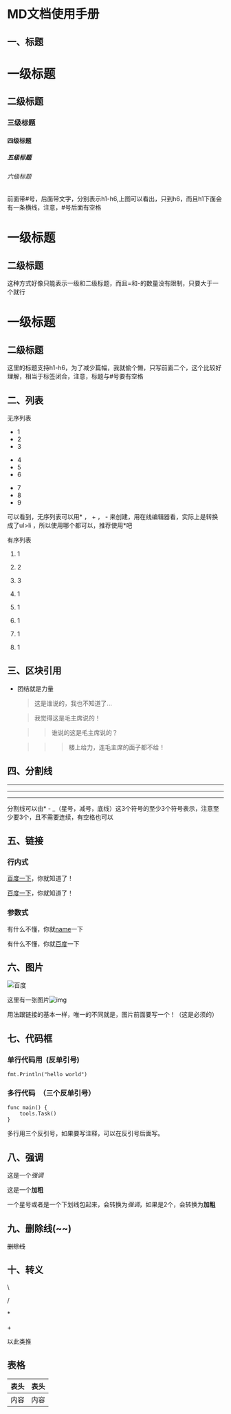 # MD文档使用手册

## 一、标题

# 一级标题
## 二级标题
### 三级标题
#### 四级标题
##### 五级标题
###### 六级标题
前面带#号，后面带文字，分别表示h1-h6,上图可以看出，只到h6，而且h1下面会有一条横线，注意，#号后面有空格

一级标题
======
二级标题
------
这种方式好像只能表示一级和二级标题，而且=和-的数量没有限制，只要大于一个就行

# 一级标题 #
## 二级标题 ##
这里的标题支持h1-h6，为了减少篇幅，我就偷个懒，只写前面二个，这个比较好理解，相当于标签闭合，注意，标题与#号要有空格


## 二、列表
无序列表

* 1
* 2
* 3
+ 4
+ 5
+ 6
- 7
- 8
- 9

可以看到，无序列表可以用\* ， \+ ， \- 来创建，用在线编辑器看，实际上是转换成了ul>li ，所以使用哪个都可以，推荐使用\*吧

有序列表

1. 1
2. 2
3. 3
3. 1
2. 1
1. 1

1. 1
2. 1

## 三、区块引用
* 团结就是力量
    > 这是谁说的，我也不知道了...
    
    > 我觉得这是毛主席说的！
    
    >> 谁说的这是毛主席说的？
    
    >>> 楼上给力，连毛主席的面子都不给！
    
    
## 四、分割线
***
---
___
分割线可以由* - _（星号，减号，底线）这3个符号的至少3个符号表示，注意至少要3个，且不需要连续，有空格也可以

## 五、链接
### 行内式
[百度一下](http://www.baidu.com)，你就知道了！

[百度一下](http://www.baidu.com "这里还可以加标题哦")，你就知道了！

### 参数式
[name]: http://www.baidu.com "百度首页"
有什么不懂，你就[name]一下

[百度]: http://www.baidu.com "百度首页"
有什么不懂，你就[百度]一下


## 六、图片
![百度](https://www.baidu.com/img/baidu_jgylogo3.gif)

[img]: https://www.baidu.com/img/baidu_jgylogo3.gif "说明"

这里有一张图片![img]

用法跟链接的基本一样，唯一的不同就是，图片前面要写一个！（这是必须的）

## 七、代码框
### 单行代码用` `(反单引号)
`fmt.Println("hello world")`

### 多行代码``` ```（三个反单引号）
```buildoutcfg
func main() {
	tools.Task()
}
```
多行用三个反引号，如果要写注释，可以在反引号后面写。


## 八、强调
这是一个*强调*

这是一个**加粗**

一个星号或者是一个下划线包起来，会转换为<em>强调</em>，如果是2个，会转换为<strong>加粗</strong>

## 九、删除线(~~)

~~删除线~~

## 十、转义
\\

\/

\*

\+

以此类推

## 表格

|表头|表头|
|---|---|
|内容|内容|
